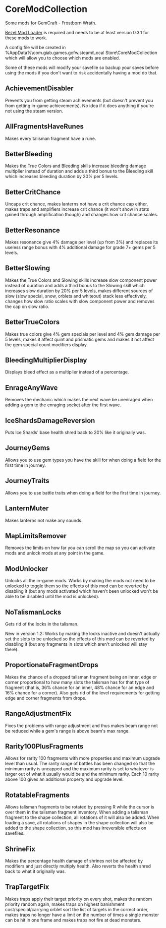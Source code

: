 # CoreModCollection
Some mods for GemCraft - Frostborn Wrath.

[Bezel Mod Loader](https://github.com/gemforce-team/BezelModLoader) is required and needs to be at least version 0.3.1 for these mods to work.

A config file will be created in %AppData%\com.giab.games.gcfw.steam\Local Store\CoreModCollection which will allow you to choose which mods are enabled.

Some of these mods will modify your savefile so backup your saves before using the mods if you don't want to risk accidentally having a mod do that.

## AchievementDisabler

Prevents you from getting steam achievements (but doesn't prevent you from getting in-game achievements). No idea if it does anything if you're not using the steam version. 

## AllFragmentsHaveRunes

Makes every talisman fragment have a rune.

## BetterBleeding

Makes the True Colors and Bleeding skills increase bleeding damage multiplier instead of duration and adds a third bonus to the Bleeding skill which increases bleeding duration by 20% per 5 levels.

## BetterCritChance

Uncaps crit chance, makes lanterns not have a crit chance cap either, makes traps and amplifiers increase crit chance (it won't show in stats gained through amplification though) and changes how crit chance scales.

## BetterResonance

Makes resonance give 4% damage per level (up from 3%) and replaces its useless range bonus with 4% additional damage for grade 7+ gems per 5 levels.

## BetterSlowing

Makes the True Colors and Slowing skills increase slow component power instead of duration and adds a third bonus to the Slowing skill which increases slow duration by 20% per 5 levels, makes different sources of slow (slow special, snow, orblets and whiteout) stack less effectively, changes how slow ratio scales with slow component power and removes the cap on slow ratio.

## BetterTrueColors

Makes true colors give 4% gem specials per level and 4% gem damage per 5 levels, makes it affect quint and prismatic gems and makes it not affect the gem special count modifiers display.

## BleedingMultiplierDisplay

Displays bleed effect as a multiplier instead of a percentage.

## EnrageAnyWave

Removes the mechanic which makes the next wave be unenraged when adding a gem to the enraging socket after the first wave.

## IceShardsDamageReversion

Puts Ice Shards' base health shred back to 20% like it originally was.

## JourneyGems

Allows you to use gem types you have the skill for when doing a field for the first time in journey.

## JourneyTraits

Allows you to use battle traits when doing a field for the first time in journey.

## LanternMuter

Makes lanterns not make any sounds.

## MapLimitsRemover

Removes the limits on how far you can scroll the map so you can activate mods and unlock mods at any point in the game.

## ModUnlocker

Unlocks all the in-game mods. Works by making the mods not need to be unlocked to toggle them so the effects of this mod can be reverted by disabling it (but any mods activated which haven't been unlocked won't be able to be disabled until the mod is unlocked).

## NoTalismanLocks

Gets rid of the locks in the talisman.

New in version 1.2: Works by making the locks inactive and doesn't actually set the slots to be unlocked so the effects of this mod can be reverted by disabling it (but any fragments in slots which aren't unlocked will stay there).

## ProportionateFragmentDrops

Makes the chance of a dropped talisman fragment being an inner, edge or corner proportional to how many slots the talisman has for that type of fragment (that is, 36% chance for an inner, 48% chance for an edge and 16% chance for a corner). Also gets rid of the level requirements for getting edge and corner fragments from drops.

## RangeAdjustmentFix

Fixes the problems with range adjustment and thus makes beam range not be reduced while a gem's range is above beam's max range.

## Rarity100PlusFragments

Allows for rarity 100 fragments with more properties and maximum upgrade level than usual. The rarity range of battles has been changed so that the minimum rarity is uncapped and the maximum rarity is set to whatever is larger out of what it usually would be and the minimum rarity. Each 10 rarity above 100 gives an additional property and upgrade level.

## RotatableFragments

Allows talisman fragments to be rotated by pressing R while the cursor is over them in the talisman fragment inventory. When adding a talisman fragment to the shape collection, all rotations of it will also be added. When loading a save, all rotations of shapes in the shape collection will also be added to the shape collection, so this mod has irreversible effects on savefiles.

## ShrineFix

Makes the percentage health damage of shrines not be affected by modifiers and just directly multiply health. Also reverts the health shred back to what it originally was.

## TrapTargetFix

Makes traps apply their target priority on every shot, makes the random priority random again, makes traps on highest banishment cost/special/carrying orblet sort the list of targets in the correct order, makes traps no longer have a limit on the number of times a single monster can be hit in one frame and makes traps not fire at dead monsters.
